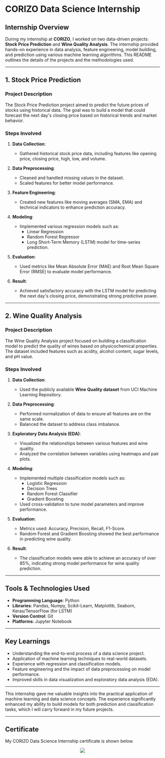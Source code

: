 # CORIZO Data Science Internship 

## Internship Overview

During my internship at **CORIZO**, I worked on two data-driven projects: **Stock Price Prediction** and **Wine Quality Analysis**. The internship provided hands-on experience in data analysis, feature engineering, model building, and prediction using various machine learning algorithms. This README outlines the details of the projects and the methodologies used.

---

## 1. Stock Price Prediction

### Project Description
The Stock Price Prediction project aimed to predict the future prices of stocks using historical data. The goal was to build a model that could forecast the next day's closing price based on historical trends and market behavior.

### Steps Involved
1. **Data Collection**:
   - Gathered historical stock price data, including features like opening price, closing price, high, low, and volume.

2. **Data Preprocessing**:
   - Cleaned and handled missing values in the dataset.
   - Scaled features for better model performance.

3. **Feature Engineering**:
   - Created new features like moving averages (SMA, EMA) and technical indicators to enhance prediction accuracy.

4. **Modeling**:
   - Implemented various regression models such as:
     - Linear Regression
     - Random Forest Regressor
     - Long Short-Term Memory (LSTM) model for time-series prediction.

5. **Evaluation**:
   - Used metrics like Mean Absolute Error (MAE) and Root Mean Square Error (RMSE) to evaluate model performance.

6. **Result**:
   - Achieved satisfactory accuracy with the LSTM model for predicting the next day's closing price, demonstrating strong predictive power.

---

## 2. Wine Quality Analysis

### Project Description
The Wine Quality Analysis project focused on building a classification model to predict the quality of wines based on physicochemical properties. The dataset included features such as acidity, alcohol content, sugar levels, and pH value.

### Steps Involved
1. **Data Collection**:
   - Used the publicly available **Wine Quality dataset** from UCI Machine Learning Repository.

2. **Data Preprocessing**:
   - Performed normalization of data to ensure all features are on the same scale.
   - Balanced the dataset to address class imbalance.

3. **Exploratory Data Analysis (EDA)**:
   - Visualized the relationships between various features and wine quality.
   - Analyzed the correlation between variables using heatmaps and pair plots.

4. **Modeling**:
   - Implemented multiple classification models such as:
     - Logistic Regression
     - Decision Trees
     - Random Forest Classifier
     - Gradient Boosting
   - Used cross-validation to tune model parameters and improve performance.

5. **Evaluation**:
   - Metrics used: Accuracy, Precision, Recall, F1-Score.
   - Random Forest and Gradient Boosting showed the best performance in predicting wine quality.

6. **Result**:
   - The classification models were able to achieve an accuracy of over 85%, indicating strong model performance for wine quality prediction.

---

## Tools & Technologies Used

- **Programming Language**: Python
- **Libraries**: Pandas, Numpy, Scikit-Learn, Matplotlib, Seaborn, Keras/TensorFlow (for LSTM)
- **Version Control**: Git
- **Platforms**: Jupyter Notebook

---

## Key Learnings

- Understanding the end-to-end process of a data science project.
- Application of machine learning techniques to real-world datasets.
- Experience with regression and classification models.
- Feature engineering and the impact of data preprocessing on model performance.
- Improved skills in data visualization and exploratory data analysis (EDA).

---

This internship gave me valuable insights into the practical application of machine learning and data science concepts. The experience significantly enhanced my ability to build models for both prediction and classification tasks, which I will carry forward in my future projects.

---

## Certificate
My CORIZO Data Science Internship certificate is shown below.

<p align="middle">
  <a href="https://cert.diceid.com/cid/1pQw4qkiRC"><img src="https://github.com/abhishek-sriram/Corizo-Data-Science-Internship/blob/main/Certificates/Certificate.jpg"></a>

